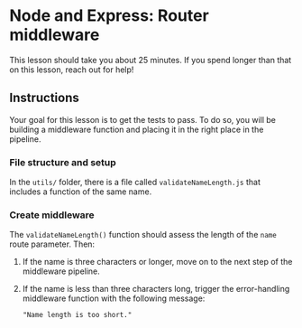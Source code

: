 <div class="scrollable-container" ng-transclude=""> <div markdown="fileTab.file.challenge.instructions" multi-language="true" class="markdown collapsed"><h1>Node and Express: Router middleware</h1><p>This lesson should take you about 25 minutes. If you spend longer than that on this lesson, reach out for help!</p>
<h2>Instructions</h2><p>Your goal for this lesson is to get the tests to pass. To do so, you will be building a middleware function and placing it in the right place in the pipeline.</p>
<h3>File structure and setup</h3><p>In the <code>utils/</code> folder, there is a file called <code>validateNameLength.js</code> that includes a function of the same name.</p>
<h3>Create middleware</h3><p>The <code>validateNameLength()</code> function should assess the length of the <code>name</code> route parameter. Then:</p>
<ol>
<li><p>If the name is three characters or longer, move on to the next step of the middleware pipeline.</p>
</li>
<li><p>If the name is less than three characters long, trigger the error-handling middleware function with the following message:</p>
<pre><code>"Name length is too short."
</code></pre></li>
</ol>
</div> <score-card-instructions challenge="fileTab.file.challenge"><!----></score-card-instructions> </div>